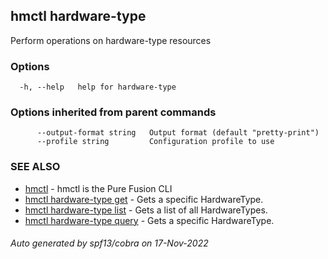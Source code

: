 ## hmctl hardware-type

Perform operations on hardware-type resources

### Options

```
  -h, --help   help for hardware-type
```

### Options inherited from parent commands

```
      --output-format string   Output format (default "pretty-print")
      --profile string         Configuration profile to use
```

### SEE ALSO

* [hmctl](hmctl.md)	 - hmctl is the Pure Fusion CLI
* [hmctl hardware-type get](hmctl_hardware-type_get.md)	 - Gets a specific HardwareType.
* [hmctl hardware-type list](hmctl_hardware-type_list.md)	 - Gets a list of all HardwareTypes.
* [hmctl hardware-type query](hmctl_hardware-type_query.md)	 - Gets a specific HardwareType.

###### Auto generated by spf13/cobra on 17-Nov-2022
